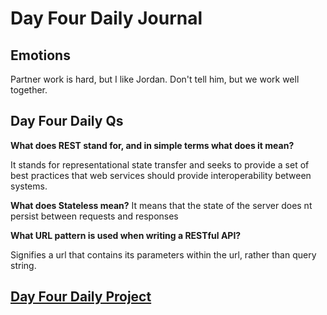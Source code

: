 # Day Four Daily Journal

## Emotions

Partner work is hard, but I like Jordan. Don't tell him, but we work well together.

## Day Four Daily Qs

**What does REST stand for, and in simple terms what does it mean?**

It stands for representational state transfer and seeks to provide a set of best practices that web services should provide interoperability between systems.

**What does Stateless mean?**
It means that the state of the server does nt persist between requests and responses

**What URL pattern is used when writing a RESTful API?**

Signifies a url that contains its parameters within the url, rather than query string.

## [Day Four Daily Project](https://github.com/JordanWilker/Music-Is-Fun)
